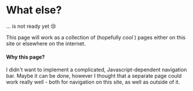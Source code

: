 # What else?

... is not ready yet 😢

This page will work as a collection of (hopefully _cool_ ) pages either on this site or elsewhere on the internet.

#### Why this page?

I didn't want to implement a complicated, Javascript-dependent navigation bar. Maybe it can be done, however I thought that a separate page could work really well - both for navigation on this site, as well as outside of it.
